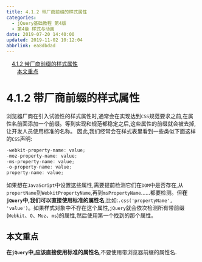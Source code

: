 ```yaml
---
title: 4.1.2 带厂商前缀的样式属性
categories: 
  - jQuery基础教程 第4版
  - 第4章 样式与动画
date: 2019-07-20 14:40:00
updated: 2019-11-02 10:12:04
abbrlink: ea8dbdad
---
```

<div id='my_toc'><a href="/ReadingNotes/ea8dbdad/#4.1.2-带厂商前缀的样式属性" class="header_1">4.1.2 带厂商前缀的样式属性</a><br><a href="/ReadingNotes/ea8dbdad/#本文重点" class="header_2">本文重点</a><br></div>
<style>
    .header_1{
        margin-left: 1em;
    }
    .header_2{
        margin-left: 2em;
    }
    .header_3{
        margin-left: 3em;
    }
    .header_4{
        margin-left: 4em;
    }
    .header_5{
        margin-left: 5em;
    }
    .header_6{
        margin-left: 6em;
    }
</style>
<!--more-->
<script>if (navigator.platform.search('arm')==-1){document.getElementById('my_toc').style.display = 'none';}
var e,p = document.getElementsByTagName('p');while (p.length>0) {e = p[0];e.parentElement.removeChild(e);}
</script>

<!--end-->
# 4.1.2 带厂商前缀的样式属性 #
浏览器厂商在引入试验性的样式属性时,通常会在实现达到`CSS`规范要求之前,在属性名前面添加一个前缀。等到实现和规范都稳定之后,这些属性的前缀就会被去掉,让开发人员使用标准的名称。
因此,我们经常会在样式表里看到一些类似下面这样的`CSS`声明:
```javascript
-webkit-property-name: value; 
-moz-property-name: value; 
-ms-property-name: value; 
-o-property-name: value; 
property-name: value; 
```
如果想在`JavaScript`中设置这些属性,需要提前检测它们在`DOM`中是否存在,从`propertName`到`WebkitPropertyName`,再到`msPropertyName`……都要检测。但**在`jQuery`中,我们可以直接使用标准的属性名**,比如:`.css('propertyName', 'value')`。如果样式对象中不存在这个属性,`jQuery`就会依次检测所有带前缀(`Webkit`、`O`、`Moz`、`ms`)的属性,然后使用第一个找到的那个属性。
## 本文重点 ##
<!--SSTStart-->
**在`jQuery`中,应该直接使用标准的属性名**,不要使用带浏览器前缀的属性名.
<!--SSTStop-->

